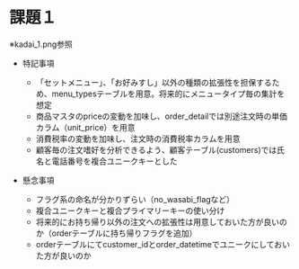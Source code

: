 # 課題１

※kadai_1.png参照

- 特記事項
    - 「セットメニュー」、「お好みすし」以外の種類の拡張性を担保するため、menu_typesテーブルを用意。将来的にメニュータイプ毎の集計を想定
    - 商品マスタのpriceの変動を加味し、order_detailでは別途注文時の単価カラム（unit_price）を用意
    - 消費税率の変動を加味し、注文時の消費税率カラムを用意
    - 顧客毎の注文嗜好を分析できるよう、顧客テーブル(customers)では氏名と電話番号を複合ユニークキーとした

- 懸念事項
    - フラグ系の命名が分かりずらい（no_wasabi_flagなど）
    - 複合ユニークキーと複合プライマリーキーの使い分け
    - 将来的にお持ち帰り以外の注文への拡張性は用意しておいた方が良いのか（orderテーブルに持ち帰りフラグを追加）
    - orderテーブルにてcustomer_idとorder_datetimeでユニークにしておいた方が良いのか